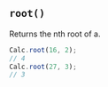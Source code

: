 ## `root()`

Returns the nth root of a.

```javascript
Calc.root(16, 2);
// 4
Calc.root(27, 3);
// 3
```

